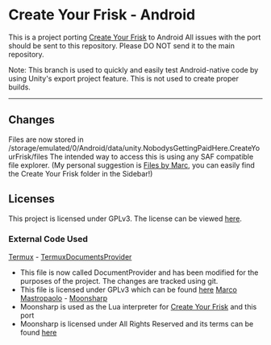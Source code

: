 # Create Your Frisk - Android

This is a project porting [Create Your Frisk](https://github.com/RhenaudTheLukark/CreateYourFrisk) to Android
All issues with the port should be sent to this repository. Please DO NOT send it to the main repository.

Note: This branch is used to quickly and easily test Android-native code by using Unity's export project feature. This is not used to create proper builds.

***

## Changes

Files are now stored in /storage/emulated/0/Android/data/unity.NobodysGettingPaidHere.CreateYourFrisk/files
The intended way to access this is using any SAF compatible file explorer. (My personal suggestion is [Files by Marc](https://play.google.com/store/apps/details?id=com.marc.files), you can easily find the Create Your Frisk folder in the Sidebar!)

## Licenses
This project is licensed under GPLv3. The license can be viewed [here](LICENSE).


### External Code Used

[Termux](https://github.com/termux) - [TermuxDocumentsProvider](https://github.com/termux/termux-app/blob/bc321d0a7c4f5391aa83ecf315cb8a47ff4cf090/app/src/main/java/com/termux/filepicker/TermuxDocumentsProvider.java)
  - This file is now called DocumentProvider and has been modified for the purposes of the project. The changes are tracked using git.
  - This file is licensed under GPLv3 which can be found [here](LICENSE)
[Marco Mastropaolo](https://github.com/xanathar) - [Moonsharp](https://github.com/moonsharp-devs/moonsharp)
  - Moonsharp is used as the Lua interpreter for [Create Your Frisk](https://github.com/RhenaudTheLukark/CreateYourFrisk) and this port
  - Moonsharp is licensed under All Rights Reserved and its terms can be found [here](MOONSHARP_LICENSE)
